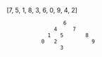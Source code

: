 [7, 5, 1, 8, 3, 6, 0, 9, 4, 2] 
                     
                     
                      6
                   4     7
                 1   5       8
               0   2           9
                     3        
